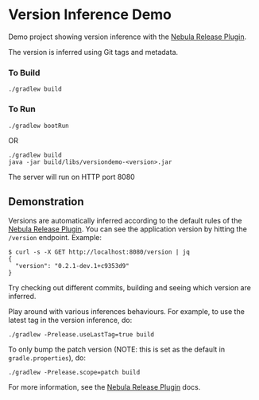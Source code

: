 # Version Inference Demo

Demo project showing version inference with the [Nebula Release Plugin](https://github.com/nebula-plugins/nebula-release-plugin).

The version is inferred using Git tags and metadata.

### To Build

    ./gradlew build
    
### To Run

    ./gradlew bootRun

OR

    ./gradlew build
    java -jar build/libs/versiondemo-<version>.jar
    
The server will run on HTTP port 8080

## Demonstration

Versions are automatically inferred according to the default rules of the 
[Nebula Release Plugin](https://github.com/nebula-plugins/nebula-release-plugin). You can see the application version
by hitting the `/version` endpoint. Example:

    $ curl -s -X GET http://localhost:8080/version | jq
    {
      "version": "0.2.1-dev.1+c9353d9"
    }
    
Try checking out different commits, building and seeing which version are inferred.

Play around with various inferences behaviours. For example, to use the latest tag in the version inference, do:

    ./gradlew -Prelease.useLastTag=true build

To only bump the patch version (NOTE: this is set as the default in `gradle.properties`), do:

   
    ./gradlew -Prelease.scope=patch build

For more information, see the [Nebula Release Plugin](https://github.com/nebula-plugins/nebula-release-plugin) docs.

